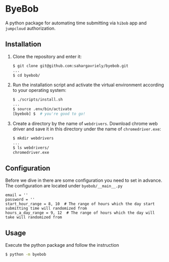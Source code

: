 # ByeBob
A python package for automating time submitting via `hibob` app and `jumpcloud` authorization.

## Installation

1. Clone the repository and enter it:

    ```sh
    $ git clone git@github.com:sahargavriely/byebob.git
    ...
    $ cd byebob/
    ```

2. Run the installation script and activate the virtual environment according to your operating system:

    ```sh
    $ ./scripts/install.sh
    ...
    $ source .env/bin/activate
    [byebob] $  # you're good to go!
    ```

3. Create a directory by the name of ``webdrivers``. Download chrome web driver and save it in this directory under the name of ``chromedriver.exe``:

    ```sh
    $ mkdir webdrivers
    ...
    $ ls webdrivers/
    chromedriver.exe
    ```

## Configuration

Before we dive in there are some configuration you need to set in advance.
The configuration are located under ``byebob/__main__.py``
```
email = ''
password = ''
start_hour_range = 8, 10  # The range of hours which the day start submitting time will randomized from
hours_a_day_range = 9, 12  # The range of hours which the day will take will randomized from
```

## Usage

Execute the python package and follow the instruction

```sh
$ python -m byebob
```

